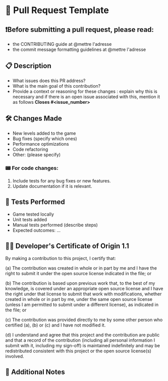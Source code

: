# 📝 Pull Request Template 
## ❗️Before submitting a pull request, please read:

- the CONTRIBUTING guide at @mettre l'adresse 
- the commit message formatting guidelines at @mettre l'adresse 

## 📋 Description
<!--Briefly describe the changes brought about by this PR. -->
- What issues does this PR address? 
- What is the main goal of this contribution?
- Provide a context or reasoning for these changes : explain why this is necessary and if there is an open issue associated with this, mention it as follows **Closes #<issue_number>** 

## 🛠️ Changes Made
<!-- Provide a detailed list of the changes included in this PR. -->
- New levels added to the game
- Bug fixes (specify which ones)
- Performance optimizations
- Code refactoring
- Other: (please specify)

### 📟 For code changes:
1. Include tests for any bug fixes or new features.
2. Update documentation if it is relevant.

## 🔧 Tests Performed
<!-- Indicate how the changes were tested. -->
- Game tested locally
- Unit tests added
- Manual tests performed (describe steps)
- Expected outcomes: ...

## 👩‍💻 Developer's Certificate of Origin 1.1

By making a contribution to this project, I certify that:

(a) The contribution was created in whole or in part by me and I
    have the right to submit it under the open source license
    indicated in the file; or

(b) The contribution is based upon previous work that, to the best
    of my knowledge, is covered under an appropriate open source
    license and I have the right under that license to submit that
    work with modifications, whether created in whole or in part
    by me, under the same open source license (unless I am
    permitted to submit under a different license), as indicated
    in the file; or

(c) The contribution was provided directly to me by some other
    person who certified (a), (b) or (c) and I have not modified
    it.

(d) I understand and agree that this project and the contribution
    are public and that a record of the contribution (including all
    personal information I submit with it, including my sign-off) is
    maintained indefinitely and may be redistributed consistent with
    this project or the open source license(s) involved.

## 📣 Additional Notes
<!-- Add any additional comments or important information for the reviewers. -->
